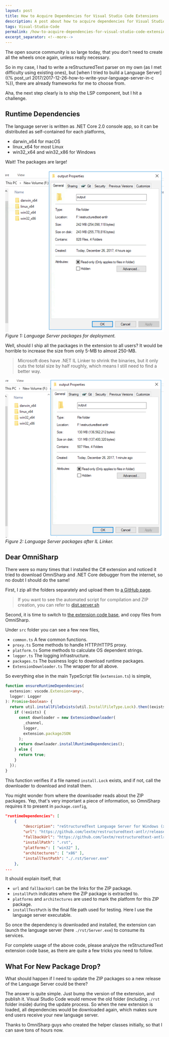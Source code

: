 ```yaml
---
layout: post
title: How to Acquire Dependencies for Visual Studio Code Extensions
description: A post about how to acquire dependencies for Visual Studio Code extensions.
tags: Visual-Studio-Code
permalink: /how-to-acquire-dependencies-for-visual-studio-code-extensions-9ca828cb168d
excerpt_separator: <!--more-->
---
```


The open source community is so large today, that you don't need to create all the wheels once again, unless really necessary.

So in my case, I had to write a reStructuredText parser on my own (as I met difficulty using existing ones), but [when I tried to build a Language Server]({% post_url 2017/2017-12-26-how-to-write-your-language-server-in-c %}), there are already frameworks for me to choose from.

Aha, the next step clearly is to ship the LSP component, but I hit a challenge.

<!--more-->

## Runtime Dependencies

The language server is written as .NET Core 2.0 console app, so it can be distributed as self-contained for each platforms,

- darwin_x64 for macOS
- linux_x64 for most Linux
- win32_x64 and win32_x86 for Windows

Wait! The packages are large!

![img-description](/images/language-server-packages.png)
_Figure 1: Language Server packages for deployment._

Well, should I ship all the packages in the extension to all users? It would be horrible to increase the size from only 5-MB to almost 250-MB.

> Microsoft does have .NET IL Linker to shrink the binaries, but it only cuts the total size by half roughly, which means I still need to find a better way.

![img-description](/images/language-server-packages-2.png)
_Figure 2: Language Server packages after IL Linker._

## Dear OmniSharp

There were so many times that I installed the C# extension and noticed it tried to download OmniSharp and .NET Core debugger from the internet, so no doubt I should do the same!

First, I zip all the folders separately and upload them to [a GitHub page](https://github.com/lextm/restructuredtext-antlr/releases/tag/v0.9).

> If you want to see the automated script for compilation and ZIP creation, you can refer to [dist.server.sh](https://github.com/lextm/restructuredtext-antlr/blob/master/dist.server.sh)

Second, it is time to switch to [the extension code base](https://github.com/vscode-restructuredtext/vscode-restructuredtext), and copy files from OmniSharp.

Under `src` folder you can see a few new files,

- `common.ts` A few common functions.
- `proxy.ts` Some methods to handle HTTP/HTTPS proxy.
- `platform.ts` Some methods to calculate OS dependent strings.
- `logger.ts` The logging infrastructure.
- `packages.ts` The business logic to download runtime packages.
- `ExtensionDownloader.ts` The wrapper for all above.

So everything else in the main TypeScript file (`extension.ts`) is simple,

``` typescript
function ensureRuntimeDependencies(
  extension: vscode.Extension<any>,
  logger: Logger
): Promise<boolean> {
  return util.installFileExists(util.InstallFileType.Lock).then((exists) => {
    if (!exists) {
      const downloader = new ExtensionDownloader(
        _channel,
        logger,
        extension.packageJSON
      );
      return downloader.installRuntimeDependencies();
    } else {
      return true;
    }
  });
}
```

This function verifies if a file named `install.Lock` exists, and if not, call the downloader to download and install them.

You might wonder from where the downloader reads about the ZIP packages. Yep, that's very important a piece of information, so OmniSharp requires it to present in `package.config`,

``` json
"runtimeDependencies": [
    {
        "description": "reStructuredText Language Server for Windows (x86)",
        "url": "https://github.com/lextm/restructuredtext-antlr/releases/download/v0.9/win32_x86.zip",
        "fallbackUrl": "https://github.com/lextm/restructuredtext-antlr/releases/download/v0.9/win32_x86.zip",
        "installPath": ".rst",
        "platforms": [ "win32" ],
        "architectures": [ "x86" ],
        "installTestPath": "./.rst/Server.exe"
    },
...
```

It should explain itself, that

- `url` and `fallbackUrl` can be the links for the ZIP package.
- `installPath` indicates where the ZIP package is extracted to.
- `platforms` and `architectures` are used to mark the platform for this ZIP package.
- `installTestPath` is the final file path used for testing. Here I use the language server executable.

So once the dependency is downloaded and installed, the extension can launch the language server (here `./rst/Server.exe`) to consume its services.

For complete usage of the above code, please analyze the reStructuredText extension code base, as there are quite a few tricks you need to follow.

## What For New Package Drop?

What should happen if I need to update the ZIP packages so a new release of the Language Server could be there?

The answer is quite simple. Just bump the version of the extension, and publish it. Visual Studio Code would remove the old folder (including `./rst` folder inside) during the update process. So when the new extension is loaded, all dependencies would be downloaded again, which makes sure end users receive your new language server.

Thanks to OmniSharp guys who created the helper classes initially, so that I can save tons of hours now.
